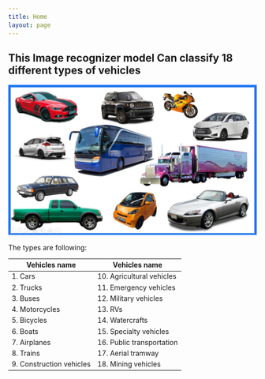 ```yaml
---
title: Home
layout: page
---
```


## This Image recognizer model Can classify 18 different types of vehicles

![Alt text](Vehicle-Types.jpg)

The types are following: <br/>

| Vehicles name | Vehicles name |
|--------|------|
| 1. Cars | 10. Agricultural vehicles |
| 2. Trucks | 11. Emergency vehicles |
| 3. Buses | 12. Military vehicles |
| 4. Motorcycles | 13. RVs |
| 5. Bicycles | 14. Watercrafts | 
| 6. Boats | 15. Specialty vehicles |
| 7. Airplanes | 16. Public transportation | 
| 8. Trains |  17. Aerial tramway |
| 9. Construction vehicles |  18. Mining vehicles |


 
 
 
 
 
 
 

